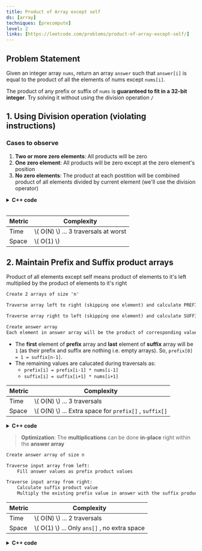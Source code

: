 ```yaml
---
title: Product of Array except self
ds: [array]
techniques: [precompute]
level: 2
links: [https://leetcode.com/problems/product-of-array-except-self/]
---
```


## Problem Statement

Given an integer array `nums`, return an array `answer` such that `answer[i]` is equal to the product of all the elements of nums except `nums[i]`.

The product of any prefix or suffix of `nums` is **guaranteed to fit in a 32-bit integer**. Try solving it without using the division operation `/`

## 1. Using Division operation (violating instructions)

### Cases to observe

1. **Two or more zero elements**: All products will be zero
2. **One zero element**: All products will be zero except at the zero element's position
3. **No zero elements**: The product at each postition will be combined product of all elements divided by current element (we'll use the division operator)

<details>
<summary><strong>C++ code</strong></summary>

```cpp
vector<int> productExceptSelf(vector<int> &nums)
{
    int n = nums.size();
    // Find the zero element (stop when zero count reaches 2)
    vector<int> zeroValueIndices;
    for (int i = 0; i < n; i++) {
        if (zeroValueIndices.size() >= 2)
            break;
        if (nums[i] == 0)
            zeroValueIndices.push_back(i);
    }
    // Case 1: Two or more zero elements present
    if (zeroValueIndices.size() > 1) {
        // All products will be zero
        return vector<int>(n, 0);
    }
    // Case 2: One zero element present
    if (zeroValueIndices.size() == 1) {
        int zeroIndex = zeroValueIndices.front();
        // All products will be zero except for the one at zero element
        int productAtZeroElement = 1;
        // Multiplying elements present on the left
        for (int i = 0; i < zeroIndex; i++) {
            productAtZeroElement *= nums[i];
        }
        // Multiplying elements present on the right
        for (int i = zeroIndex + 1; i < n; i++) {
            productAtZeroElement *= nums[i];
        }
        vector<int> temp(n, 0);
        // Set the product at zero element
        temp[zeroIndex] = productAtZeroElement;
        return temp;
    }
    // Case 3: No zero element present
    int productOfAll = 1;
    // Get the product of all elements
    for (int curr : nums) {
        productOfAll *= curr;
    }
    vector<int> ans(n, 1);
    // The product at each element will be
    // the overall product divided by current element
    for (int i = 0; i < n; i++) {
        // Using the division operator here
        ans[i] = productOfAll / nums[i];
    }
    return ans;
}
```

</details>

<br>

| Metric | Complexity                             |
| ------ | -------------------------------------- |
| Time   | \\( O(N) \\) ... 3 traversals at worst |
| Space  | \\( O(1) \\)                           |

## 2. Maintain Prefix and Suffix product arrays

Product of all elements except self means product of elements to it's left multiplied by the product of elements to it's right

```txt
Create 2 arrays of size 'n'

Traverse array left to right (skipping one element) and calculate PREFIX products

Traverse array right to left (skipping one element) and calculate SUFFIX products

Create answer array
Each element in answer array will be the product of corresponding values in prefix and suffix product arrays
```

- The **first** element of **prefix** array and **last** element of **suffix** array will be `1` (as their prefix and suffix are nothing i.e. empty arrays). So, `prefix[0] = 1 = suffix[n-1]`.
- The remaining values are calucated during traversals as:
  - `prefix[i] = prefix[i-1] * nums[i-1]`
  - `suffix[i] = suffix[i+1] * nums[i+1]`

| Metric | Complexity                                               |
| ------ | -------------------------------------------------------- |
| Time   | \\( O(N) \\) ... 3 traversals                            |
| Space  | \\( O(N) \\) ... Extra space for `prefix[]` , `suffix[]` |

<details>
<summary><strong>C++ code</strong></summary>

```cpp
vector<int> productExceptSelf(vector<int> &nums)
{
    int n = nums.size();

    vector<int> prefix(n, 1);
    // Calculate prefix product values starting from second element
    for (int i = 1; i < n; i++) {
        prefix[i] = prefix[i - 1] * nums[i - 1];
    }

    vector<int> suffix(n, 1);
    // Calculate prefix product values starting from second-last element
    for (int i = n - 2; i >= 0; i--) {
        suffix[i] = suffix[i + 1] * nums[i + 1];
    }

    vector<int> ans(n, 1);
    // Construct answer value as product of prefix and suffix values
    for (int i = 0; i < n; i++) {
        ans[i] = prefix[i] * suffix[i];
    }
    return ans;

}
```

</details>

> **Optimization**: The **multiplications** can be done **in-place** right within the **answer array**

```txt
Create answer array of size n

Traverse input array from left:
    Fill answer values as prefix product values

Traverse input array from right:
    Calculate suffix product value
    Multiply the existing prefix value in answer with the suffix product value
```

| Metric | Complexity                                     |
| ------ | ---------------------------------------------- |
| Time   | \\( O(N) \\) ... 2 traversals                  |
| Space  | \\( O(1) \\) ... Only `ans[]` , no extra space |

<details>
<summary><strong>C++ code</strong></summary>

```cpp
vector<int> productExceptSelf(vector<int> &nums)
{
    int n = nums.size();

    vector<int> ans(n, 1);
    for (int i = 1; i < n; i++) {
        // Set prefix product values in answer
        ans[i] = ans[i - 1] * nums[i - 1];
    }

    int suffix = 1;
    for (int i = n - 2; i >= 0; i--) {
        // Calculate suffix product
        suffix *= nums[i + 1];

        // Multiply existing prefix product with calculated suffix product
        ans[i] *= suffix;
    }

    return ans;
}
```
